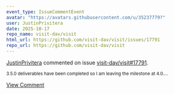 ```yaml
---
event_type: IssueCommentEvent
avatar: "https://avatars.githubusercontent.com/u/35237779?"
user: JustinPrivitera
date: 2025-10-17
repo_name: visit-dav/visit
html_url: https://github.com/visit-dav/visit/issues/17791
repo_url: https://github.com/visit-dav/visit
---
```


<a href='https://github.com/JustinPrivitera' target='_blank'>JustinPrivitera</a> commented on issue <a href='https://github.com/visit-dav/visit/issues/17791' target='_blank'>visit-dav/visit#17791</a>.

<small>3.5.0 deliverables have been completed so I am leaving the milestone at 4.0....</small>

<a href='https://github.com/visit-dav/visit/issues/17791' target='_blank'>View Comment</a>